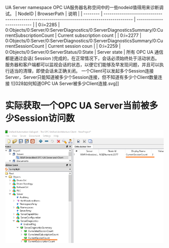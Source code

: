 UA Server namespace
OPC UA服务器名称空间中的一些nodeid值得用来诊断调试。
| NodeID | BrowserPath                                               | 说明             |
| -------- | -------------------------------------------------------------------------------------------- | -------------------------- |
| 0:i=2285 | 0:Objects/0:Server/0:ServerDiagnostics/0:ServerDiagnosticsSummary/0:CurrentSubscriptionCount | Current subscription count |
| 0:i=2277 | 0:Objects/0:Server/0:ServerDiagnostics/0:ServerDiagnosticsSummary/0:CurrentSessionCount      | Current session coun       |
| 0:i=2259 | 0:Objects/0:Server/0:ServerStatus/0:State                                                    | Server state               |
所有 OPC UA 通信都是通过会话( Session )完成的，在正常情况下，会话必须始终处于活动状态。服务器和客户端都可以监视会话的状态，以便它们能够及早发现问题，并且可以执行适当的清理，即使会话未正确关闭。
一个Client可以发起多个Session连接Server，Server只能知道被多少个Session连接，但不知道有多少个Client数量连接
![[028如何知道OPC UA Server被多少Client连接.svg]]
# 实际获取一个OPC UA Server当前被多少Session访问数
![](FILES/028如何知道OPC%20UA%20Server被多少Client连接/image-20230202104038139.png)

